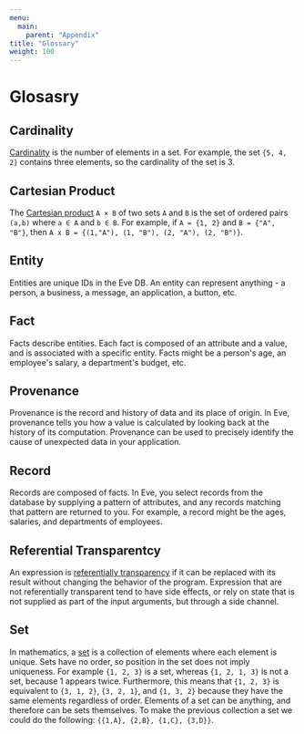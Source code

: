 ```yaml
---
menu:
  main:
    parent: "Appendix"
title: "Glossary"
weight: 100
---
```


# Glosasry

## Cardinality

[Cardinality](https://en.wikipedia.org/wiki/Cardinality) is the number of elements in a set. For example, the set `{5, 4, 2}` contains three elements, so the cardinality of the set is 3.

## Cartesian Product

The [Cartesian product](https://en.wikipedia.org/wiki/Cartesian_product) `A × B` of two sets `A` and `B` is the set of ordered pairs `(a,b)` where `a ∈ A` and `b ∈ B`. For example, if `A = {1, 2}` and `B = {"A", "B"}`, then `A x B = {(1,"A"), (1, "B"), (2, "A"), (2, "B")}`.

## Entity

Entities are unique IDs in the Eve DB. An entity can represent anything - a person, a business, a message, an application, a button, etc.

## Fact 

Facts describe entities. Each fact is composed of an attribute and a value, and is associated with a specific entity. Facts might be a person's age, an employee's salary, a department's budget, etc.

## Provenance

Provenance is the record and history of data and its place of origin. In Eve, provenance tells you how a value is calculated by looking back at the history of its computation. Provenance can be used to precisely identify the cause of unexpected data in your application.

## Record

Records are composed of facts. In Eve, you select records from the database by supplying a pattern of attributes, and any records matching that pattern are returned to you. For example, a record might be the ages, salaries, and departments of employees.

## Referential Transparentcy

An expression is [referentially transparency](https://en.wikipedia.org/wiki/Referential_transparency) if it can be replaced with its result without changing the behavior of the program. Expression that are not referentially transparent tend to have side effects, or rely on state that is not supplied as part of the input arguments, but through a side channel.  

## Set

In mathematics, a [set](https://en.wikipedia.org/wiki/Set_(mathematics)) is a collection of elements where each element is unique. Sets have no order, so position in the set does not imply uniqueness. For example `{1, 2, 3}` is a set, whereas `{1, 2, 1, 3}` is not a set, because 1 appears twice. Furthermore, this means that `{1, 2, 3}` is equivalent to `{3, 1, 2}`, `{3, 2, 1}`, and `{1, 3, 2}` because they have the same elements regardless of order. Elements of a set can be anything, and therefore can be sets themselves. To make the previous collection a set we could do the following: `{{1,A}, {2,B}, {1,C}, {3,D}}`.

